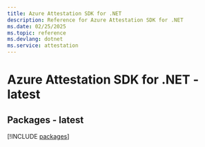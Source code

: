 ```yaml
---
title: Azure Attestation SDK for .NET
description: Reference for Azure Attestation SDK for .NET
ms.date: 02/25/2025
ms.topic: reference
ms.devlang: dotnet
ms.service: attestation
---
```

# Azure Attestation SDK for .NET - latest
## Packages - latest
[!INCLUDE [packages](attestation-index.md)]
